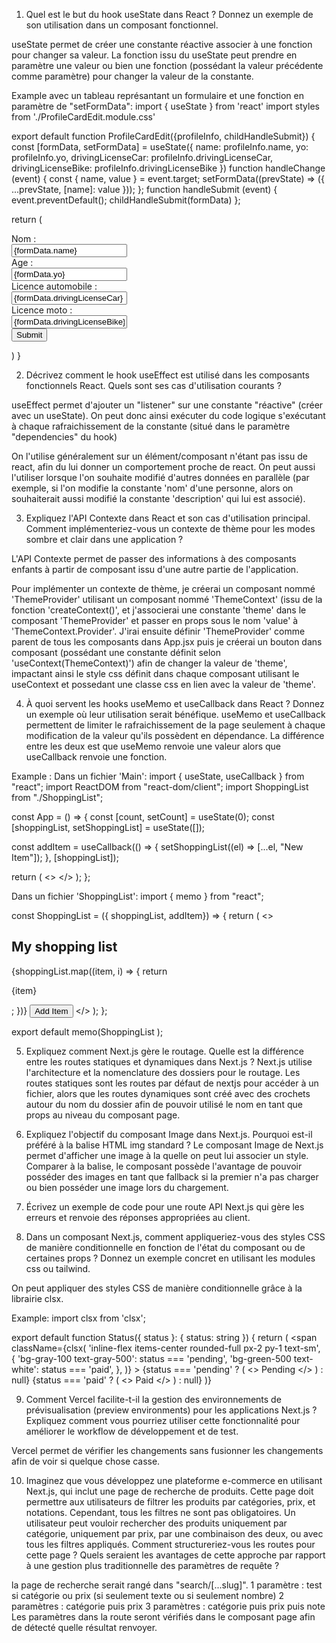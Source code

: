 1. Quel est le but du hook useState dans React ? Donnez un exemple de son utilisation dans un composant fonctionnel.

useState permet de créer une constante réactive associer à une fonction pour changer sa valeur.
La fonction issu du useState peut prendre en paramètre une valeur ou bien une fonction (possédant la valeur précédente comme paramètre) pour changer la valeur de la constante.

Example avec un tableau représantant un formulaire et une fonction en paramètre de "setFormData":
import { useState } from 'react'
import styles from './ProfileCardEdit.module.css'

export default function ProfileCardEdit({profileInfo, childHandleSubmit}) {
  const [formData, setFormData] = useState({
    name: profileInfo.name,
    yo: profileInfo.yo,
    drivingLicenseCar: profileInfo.drivingLicenseCar,
    drivingLicenseBike: profileInfo.drivingLicenseBike
  })
  function handleChange (event) {
    const { name, value } = event.target;
    setFormData((prevState) => ({ ...prevState, [name]: value }));
  };
  function handleSubmit (event) {
    event.preventDefault();
    childHandleSubmit(formData)
  };
  

  return (
      <article className={styles.article}>
        <form onSubmit={handleSubmit}>
          <main>
            <div><div>Nom : </div><input name="name" value={formData.name} onChange={handleChange} /></div>
            <div><div>Age : </div><input name="yo" value={formData.yo} onChange={handleChange} /></div>
            <div><div>Licence automobile : </div><input name="drivingLicenseCar" value={formData.drivingLicenseCar} onChange={handleChange} /></div>
            <div><div>Licence moto : </div><input name="drivingLicenseBike" value={formData.drivingLicenseBike} onChange={handleChange} /></div>
          </main>
          <button>Submit</button>
        </form>
      </article>
  )
}

2. Décrivez comment le hook useEffect est utilisé dans les composants fonctionnels React. Quels sont ses cas d'utilisation courants ?

useEffect permet d'ajouter un "listener" sur une constante "réactive" (créer avec un useState). On peut donc ainsi exécuter du code logique s'exécutant à chaque rafraichissement de la constante (situé dans le paramètre "dependencies" du hook)

On l'utilise généralement sur un élément/composant n'étant pas issu de react, afin du lui donner un comportement proche de react. On peut aussi l'utiliser lorsque l'on souhaite modifié d'autres données en parallèle (par exemple, si l'on modifie la constante 'nom' d'une personne, alors on souhaiterait aussi modifié la constante 'description' qui lui est associé).

3. Expliquez l'API Contexte dans React et son cas d'utilisation principal. Comment implémenteriez-vous un contexte de thème pour les modes sombre et clair dans une application ?

L'API Contexte permet de passer des informations à des composants enfants à partir de composant issu d'une autre partie de l'application.

Pour implémenter un contexte de thème, je créerai un composant nommé 'ThemeProvider' utilisant un composant nommé 'ThemeContext' (issu de la fonction 'createContext()', et j'associerai une constante 'theme' dans le composant 'ThemeProvider' et passer en props sous le nom 'value' à 'ThemeContext.Provider'. J'irai ensuite définir 'ThemeProvider' comme parent de tous les composants dans App.jsx puis je créerai un bouton dans composant (possédant une constante définit selon 'useContext(ThemeContext)') afin de changer la valeur de 'theme', impactant ainsi le style css définit dans chaque composant utilisant le useContext et possedant une classe css en lien avec la valeur de 'theme'.

4. À quoi servent les hooks useMemo et useCallback dans React ? Donnez un exemple où leur utilisation serait bénéfique.
useMemo et useCallback permettent de limiter le rafraichissement de la page seulement à chaque modification de la valeur qu'ils possèdent en dépendance. La différence entre les deux est que useMemo renvoie une valeur alors que useCallback renvoie une fonction.

Example :
Dans un fichier 'Main':
import { useState, useCallback } from "react";
import ReactDOM from "react-dom/client";
import ShoppingList from "./ShoppingList";

const App = () => {
  const [count, setCount] = useState(0);
  const [shoppingList, setShoppingList] = useState([]);

  const addItem = useCallback(() => {
    setShoppingList((el) => [...el, "New Item"]);
  }, [shoppingList]);

  return (
    <>
      <ShoppingList shoppingList={shoppingList} addItem={addItem} />
    </>
  );
};

Dans un fichier 'ShoppingList':
import { memo } from "react";

const ShoppingList = ({ shoppingList, addItem}) => {
  return (
    <>
      <h2>My shopping list</h2>
      {shoppingList.map((item, i) => {
        return <p key={i}>{item}</p>;
      })}
      <button onClick={addItem}>Add Item</button>
    </>
  );
};

export default memo(ShoppingList );

5. Expliquez comment Next.js gère le routage. Quelle est la différence entre les routes statiques et dynamiques dans Next.js ?
Next.js utilise l'architecture et la nomenclature des dossiers pour le routage. Les routes statiques sont les routes par défaut de nextjs pour accéder à un fichier, alors que les routes dynamiques sont créé avec des crochets autour du nom du dossier afin de pouvoir utilisé le nom en tant que props au niveau du composant page.

6. Expliquez l'objectif du composant Image dans Next.js. Pourquoi est-il préféré à la balise HTML img standard ?
Le composant Image de Next.js permet d'afficher une image à la quelle on peut lui associer un style.
Comparer à la balise, le composant possède l'avantage de pouvoir posséder des images en tant que fallback si la premier n'a pas charger ou bien posséder une image lors du chargement.

7. Écrivez un exemple de code pour une route API Next.js qui gère les erreurs et renvoie des réponses appropriées au client.


8. Dans un composant Next.js, comment appliqueriez-vous des styles CSS de manière conditionnelle en fonction de l'état du composant ou de certaines props ? Donnez un exemple concret en utilisant les modules css ou tailwind.

On peut appliquer des styles CSS de manière conditionnelle grâce à la librairie clsx.

Example:
import clsx from 'clsx';
 
export default function Status({ status }: { status: string }) {
  return (
    <span
      className={clsx(
        'inline-flex items-center rounded-full px-2 py-1 text-sm',
        {
          'bg-gray-100 text-gray-500': status === 'pending',
          'bg-green-500 text-white': status === 'paid',
        },
      )}
    >
    {status === 'pending' ? (
        <>
          Pending
          <ClockIcon className="ml-1 w-4 text-gray-500" />
        </>
      ) : null}
      {status === 'paid' ? (
        <>
          Paid
          <CheckIcon className="ml-1 w-4 text-white" />
        </>
      ) : null}
    </span>
)}

9. Comment Vercel facilite-t-il la gestion des environnements de prévisualisation (preview environments) pour les applications Next.js ? Expliquez comment vous pourriez utiliser cette fonctionnalité pour améliorer le workflow de développement et de test.

Vercel permet de vérifier les changements sans fusionner les changements afin de voir si quelque chose casse.


10. Imaginez que vous développez une plateforme e-commerce en utilisant Next.js, qui inclut une page de recherche de produits. Cette page doit permettre aux utilisateurs de filtrer les produits par catégories, prix, et notations. Cependant, tous les filtres ne sont pas obligatoires. Un utilisateur peut vouloir rechercher des produits uniquement par catégorie, uniquement par prix, par une combinaison des deux, ou avec tous les filtres appliqués. Comment structureriez-vous les routes pour cette page  ? Quels seraient les avantages de cette approche par rapport à une gestion plus traditionnelle des paramètres de requête ?

la page de recherche serait rangé dans "search/[...slug]".
1 paramètre : test si catégorie ou prix (si seulement texte ou si seulement nombre)
2 paramètres : catégorie puis prix
3 paramètres : catégorie puis prix puis note
Les paramètres dans la route seront vérifiés dans le composant page afin de détecté quelle résultat renvoyer.